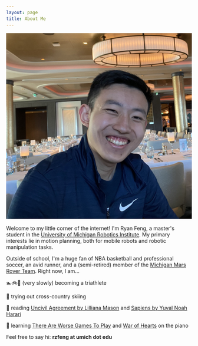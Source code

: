 ```yaml
---
layout: page
title: About Me
---
```


![Me](/assets/img/me2.jpg)

Welcome to my little corner of the internet! I'm Ryan Feng, a master's student in the [University of Michigan Robotics Institute](https://robotics.umich.edu/). My primary interests lie in motion planning, both for mobile robots and robotic manipulation tasks.

Outside of school, I'm a huge fan of NBA basketball and professional soccer, an avid runner, and a (semi-retired) member of the [Michigan Mars Rover Team](https://mrover.org/). Right now, I am...

:swimmer::bike::runner: (very slowly) becoming a triathlete

:ski: trying out cross-country skiing

:book: reading [Uncivil Agreement by Lilliana Mason](https://www.amazon.com/Uncivil-Agreement-Politics-Became-Identity/dp/022652454X) and [Sapiens by Yuval Noah Harari](https://www.amazon.com/Sapiens-Humankind-Yuval-Noah-Harari/dp/0062316095)

:musical_keyboard: learning [There Are Worse Games To Play](https://youtu.be/n_1zK8fslAA) and [War of Hearts](https://youtu.be/GX7f1Btk1yM) on the piano

Feel free to say hi: **rzfeng at umich dot edu**